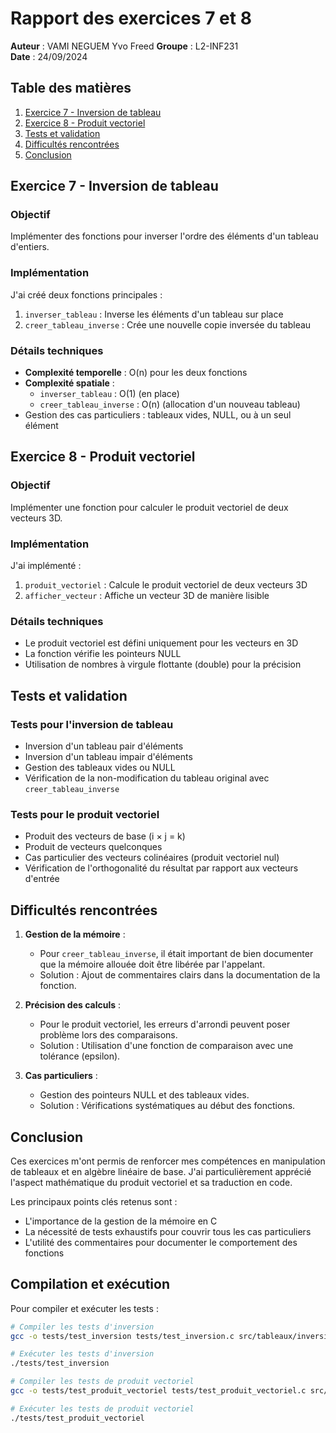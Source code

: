 # Rapport des exercices 7 et 8

**Auteur** : VAMI NEGUEM Yvo Freed
**Groupe** : L2-INF231  
**Date** : 24/09/2024

## Table des matières
1. [Exercice 7 - Inversion de tableau](#exercice-7---inversion-de-tableau)
2. [Exercice 8 - Produit vectoriel](#exercice-8---produit-vectoriel)
3. [Tests et validation](#tests-et-validation)
4. [Difficultés rencontrées](#difficultés-rencontrées)
5. [Conclusion](#conclusion)

## Exercice 7 - Inversion de tableau

### Objectif
Implémenter des fonctions pour inverser l'ordre des éléments d'un tableau d'entiers.

### Implémentation
J'ai créé deux fonctions principales :
1. `inverser_tableau` : Inverse les éléments d'un tableau sur place
2. `creer_tableau_inverse` : Crée une nouvelle copie inversée du tableau

### Détails techniques
- **Complexité temporelle** : O(n) pour les deux fonctions
- **Complexité spatiale** :
  - `inverser_tableau` : O(1) (en place)
  - `creer_tableau_inverse` : O(n) (allocation d'un nouveau tableau)
- Gestion des cas particuliers : tableaux vides, NULL, ou à un seul élément

## Exercice 8 - Produit vectoriel

### Objectif
Implémenter une fonction pour calculer le produit vectoriel de deux vecteurs 3D.

### Implémentation
J'ai implémenté :
1. `produit_vectoriel` : Calcule le produit vectoriel de deux vecteurs 3D
2. `afficher_vecteur` : Affiche un vecteur 3D de manière lisible

### Détails techniques
- Le produit vectoriel est défini uniquement pour les vecteurs en 3D
- La fonction vérifie les pointeurs NULL
- Utilisation de nombres à virgule flottante (double) pour la précision

## Tests et validation

### Tests pour l'inversion de tableau
- Inversion d'un tableau pair d'éléments
- Inversion d'un tableau impair d'éléments
- Gestion des tableaux vides ou NULL
- Vérification de la non-modification du tableau original avec `creer_tableau_inverse`

### Tests pour le produit vectoriel
- Produit des vecteurs de base (i × j = k)
- Produit de vecteurs quelconques
- Cas particulier des vecteurs colinéaires (produit vectoriel nul)
- Vérification de l'orthogonalité du résultat par rapport aux vecteurs d'entrée

## Difficultés rencontrées

1. **Gestion de la mémoire** :
   - Pour `creer_tableau_inverse`, il était important de bien documenter que la mémoire allouée doit être libérée par l'appelant.
   - Solution : Ajout de commentaires clairs dans la documentation de la fonction.

2. **Précision des calculs** :
   - Pour le produit vectoriel, les erreurs d'arrondi peuvent poser problème lors des comparaisons.
   - Solution : Utilisation d'une fonction de comparaison avec une tolérance (epsilon).

3. **Cas particuliers** :
   - Gestion des pointeurs NULL et des tableaux vides.
   - Solution : Vérifications systématiques au début des fonctions.

## Conclusion

Ces exercices m'ont permis de renforcer mes compétences en manipulation de tableaux et en algèbre linéaire de base. J'ai particulièrement apprécié l'aspect mathématique du produit vectoriel et sa traduction en code.

Les principaux points clés retenus sont :
- L'importance de la gestion de la mémoire en C
- La nécessité de tests exhaustifs pour couvrir tous les cas particuliers
- L'utilité des commentaires pour documenter le comportement des fonctions

## Compilation et exécution

Pour compiler et exécuter les tests :

```bash
# Compiler les tests d'inversion
gcc -o tests/test_inversion tests/test_inversion.c src/tableaux/inversion.c -I src/tableaux/

# Exécuter les tests d'inversion
./tests/test_inversion

# Compiler les tests de produit vectoriel
gcc -o tests/test_produit_vectoriel tests/test_produit_vectoriel.c src/matrices/produit_vectoriel.c -I src/matrices/ -lm

# Exécuter les tests de produit vectoriel
./tests/test_produit_vectoriel
```
